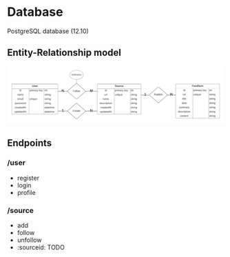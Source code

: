 # Database

PostgreSQL database (12.10)

## Entity-Relationship model

![ER model](img/er_model.png "ER model")

## Endpoints

### /user

- register
- login
- profile

### /source

- add
- follow
- unfollow
- :sourceid: TODO